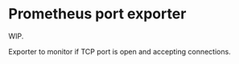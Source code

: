 # Prometheus port exporter

WIP.

Exporter to monitor if TCP port is open and accepting connections. 